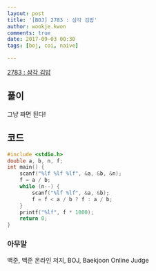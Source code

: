 ```yaml
---
layout: post
title: '[BOJ] 2783 : 삼각 김밥'
author: wookje.kwon
comments: true
date: 2017-09-03 00:30
tags: [boj, coi, naive]

---
```


[2783 : 삼각 김밥](https://www.acmicpc.net/problem/2783)

## 풀이

그냥 짜면 된다!

## 코드

```cpp
#include <stdio.h>
double a, b, n, f;
int main() {
	scanf("%lf %lf %lf", &a, &b, &n);
	f = a / b;
	while (n--) {
		scanf("%lf %lf", &a, &b);
		f = f < a / b ? f : a / b;
	}
	printf("%lf", f * 1000);
	return 0;
}
```

### 아무말  
백준, 백준 온라인 저지, BOJ, Baekjoon Online Judge